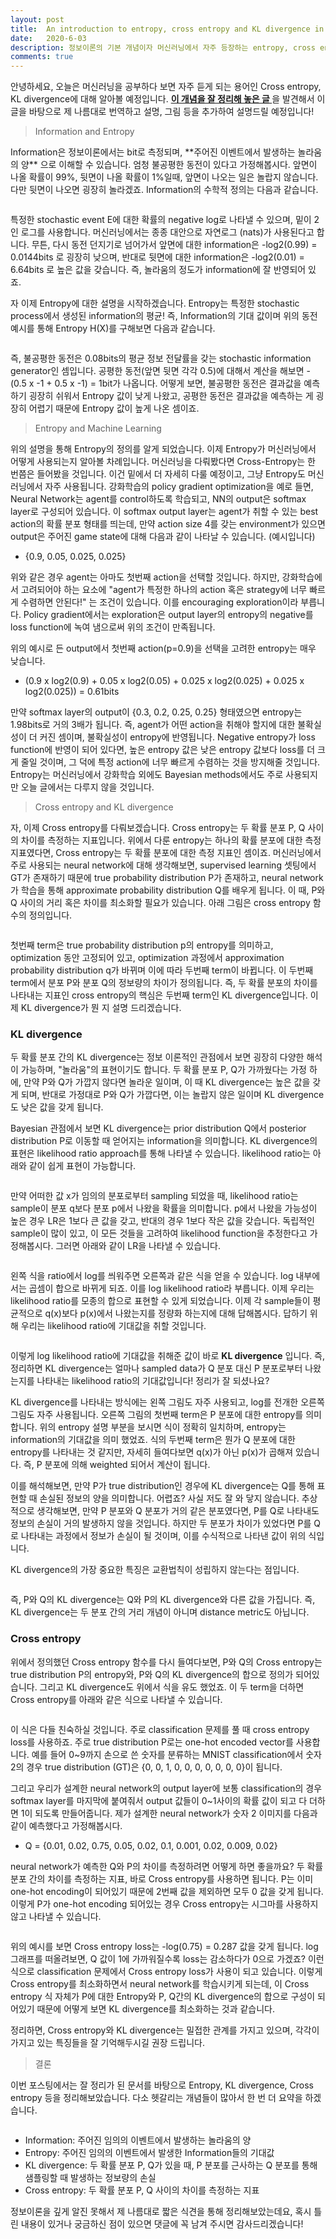 ```yaml
---
layout: post
title:  An introduction to entropy, cross entropy and KL divergence in machine learning
date:   2020-6-03
description: 정보이론의 기본 개념이자 머신러닝에서 자주 등장하는 entropy, cross entropy, KL divergence를 정리하였습니다. 
comments: true
---
```

안녕하세요, 오늘은 머신러닝을 공부하다 보면 자주 듣게 되는 용어인 Cross entropy, KL divergence에 대해 알아볼 예정입니다. 
<a href="https://adventuresinmachinelearning.com/cross-entropy-kl-divergence/" target="_blank"><b> 이 개념을 잘 정리해 놓은 글 </b></a>
 을 발견해서 이 글을 바탕으로 제 나름대로 번역하고 설명, 그림 등을 추가하여 설명드릴 예정입니다!

<blockquote> Information and Entropy </blockquote>  
Information은 정보이론에서는 bit로 측정되며, **주어진 이벤트에서 발생하는 놀라움의 양** 으로 이해할 수 있습니다. 엄청 불공평한 동전이 있다고 가정해봅시다. 앞면이 나올 확률이 99%, 뒷면이 나올 확률이 1%일때, 앞면이 나오는 일은 놀랍지 않습니다. 다만 뒷면이 나오면 굉장히 놀라겠죠. Information의 수학적 정의는 다음과 같습니다.

<figure>
	<img src="{{ '/assets/img/ce_kldiv/1.png' | prepend: site.baseurl }}" alt=""> 
</figure>

특정한 stochastic event E에 대한 확률의 negative log로 나타낼 수 있으며, 밑이 2인 로그를 사용합니다. 머신러닝에서는 종종 대안으로 자연로그 (nats)가 사용된다고 합니다. 무튼, 다시 동전 던지기로 넘어가서 앞면에 대한 information은 -log2(0.99) = 0.0144bits 로 굉장히 낮으며, 반대로 뒷면에 대한 information은 -log2(0.01) = 6.64bits 로 높은 값을 갖습니다. 즉, 놀라움의 정도가 information에 잘 반영되어 있죠.

자 이제 Entropy에 대한 설명을 시작하겠습니다. Entropy는 특정한 stochastic process에서 생성된 information의 평균! 즉, Information의 기대 값이며 위의 동전 예시를 통해 Entropy H(X)를 구해보면 다음과 같습니다.

<figure>
	<img src="{{ '/assets/img/ce_kldiv/2.png' | prepend: site.baseurl }}" alt=""> 
</figure>

즉, 불공평한 동전은 0.08bits의 평균 정보 전달률을 갖는 stochastic information generator인 셈입니다. 공평한 동전(앞면 뒷면 각각 0.5)에 대해서 계산을 해보면 -(0.5 x -1 + 0.5 x -1) = 1bit가 나옵니다. 어떻게 보면, 불공평한 동전은 결과값을 예측하기 굉장히 쉬워서 Entropy 값이 낮게 나왔고, 공평한 동전은 결과값을 예측하는 게 굉장히 어렵기 때문에 Entropy 값이 높게 나온 셈이죠.

<blockquote> Entropy and Machine Learning</blockquote>  
위의 설명을 통해 Entropy의 정의를 알게 되었습니다. 이제 Entropy가 머신러닝에서 어떻게 사용되는지 알아볼 차례입니다. 머신러닝을 다뤄봤다면 Cross-Entropy는 한 번쯤은 들어봤을 것입니다. 이건 밑에서 더 자세히 다룰 예정이고, 그냥 Entropy도 머신러닝에서 자주 사용됩니다.
강화학습의 policy gradient optimization을 예로 들면, Neural Network는 agent를 control하도록 학습되고, NN의 output은 softmax layer로 구성되어 있습니다. 이 softmax output layer는 agent가 취할 수 있는 best action의 확률 분포 형태를 띄는데, 만약 action size 4를 갖는 environment가 있으면 output은 주어진 game state에 대해 다음과 같이 나타날 수 있습니다. (예시입니다)

-	{0.9, 0.05, 0.025, 0.025}

위와 같은 경우 agent는 아마도 첫번째 action을 선택할 것입니다. 하지만, 강화학습에서 고려되어야 하는 요소에 "agent가 특정한 하나의 action 혹은 strategy에 너무 빠르게 수렴하면 안된다!" 는 조건이 있습니다. 이를 encouraging exploration이라 부릅니다. Policy gradient에서는 exploration은 output layer의 entropy의 negative를 loss function에 녹여 냄으로써 위의 조건이 만족됩니다.

위의 예시로 든 output에서 첫번째 action(p=0.9)을 선택을 고려한 entropy는 매우 낮습니다.

-	(0.9 x log2(0.9) + 0.05 x log2(0.05) + 0.025 x log2(0.025) + 0.025 x log2(0.025)) = 0.61bits

만약 softmax layer의 output이 {0.3, 0.2, 0.25, 0.25} 형태였으면 entropy는 1.98bits로 거의 3배가 됩니다. 즉, agent가 어떤 action을 취해야 할지에 대한 불확실성이 더 커진 셈이며, 불확실성이 entropy에 반영됩니다. Negative entropy가 loss function에 반영이 되어 있다면, 높은 entropy 값은 낮은 entropy 값보다 loss를 더 크게 줄일 것이며, 그 덕에 특정 action에 너무 빠르게 수렴하는 것을 방지해줄 것입니다. Entropy는 머신러닝에서 강화학습 외에도 Bayesian methods에서도 주로 사용되지만 오늘 글에서는 다루지 않을 것입니다.

<blockquote> Cross entropy and KL divergence </blockquote>  
자, 이제 Cross entropy를 다뤄보겠습니다. Cross entropy는 두 확률 분포 P, Q 사이의 차이를 측정하는 지표입니다. 위에서 다룬 entropy는 하나의 확률 분포에 대한 측정 지표였다면, Cross entropy는 두 확률 분포에 대한 측정 지표인 셈이죠. 머신러닝에서 주로 사용되는 neural network에 대해 생각해보면, supervised learning 셋팅에서 GT가 존재하기 때문에 true probability distribution P가 존재하고, neural network가 학습을 통해 approximate probability distribution Q를 배우게 됩니다. 이 때, P와 Q 사이의 거리 혹은 차이를 최소화할 필요가 있습니다. 아래 그림은 cross entropy 함수의 정의입니다.

<figure>
	<img src="{{ '/assets/img/ce_kldiv/3.png' | prepend: site.baseurl }}" alt=""> 
</figure>

첫번째 term은 true probability distribution p의 entropy를 의미하고, optimization 동안 고정되어 있고, optimization 과정에서 approximation probability distribution q가 바뀌며 이에 따라 두번째 term이 바뀝니다. 이 두번째 term에서 분포 P와 분포 Q의 정보량의 차이가 정의됩니다. 즉, 두 확률 분포의 차이를 나타내는 지표인 cross entropy의 핵심은 두번째 term인 KL divergence입니다. 이제 KL divergence가 뭔 지 설명 드리겠습니다.

### KL divergence
 두 확률 분포 간의 KL divergence는 정보 이론적인 관점에서 보면 굉장히 다양한 해석이 가능하며, "놀라움"의 표현이기도 합니다. 두 확률 분포 P, Q가 가까웠다는 가정 하에, 만약 P와 Q가 가깝지 않다면 놀라운 일이며, 이 때 KL divergence는 높은 값을 갖게 되며, 반대로 가정대로 P와 Q가 가깝다면, 이는 놀랍지 않은 일이며 KL divergence도 낮은 값을 갖게 됩니다.

Bayesian 관점에서 보면 KL divergence는 prior distribution Q에서 posterior distribution P로 이동할 때 얻어지는 information을 의미합니다. KL divergence의 표현은 likelihood ratio approach를 통해 나타낼 수 있습니다. likelihood ratio는 아래와 같이 쉽게 표현이 가능합니다.

<figure>
	<img src="{{ '/assets/img/ce_kldiv/4.png' | prepend: site.baseurl }}" alt=""> 
</figure>

만약 어떠한 값 x가 임의의 분포로부터 sampling 되었을 때, likelihood ratio는 sample이 분포 q보다 분포 p에서 나왔을 확률을 의미합니다. p에서 나왔을 가능성이 높은 경우 LR은 1보다 큰 값을 갖고, 반대의 경우 1보다 작은 값을 갖습니다. 독립적인 sample이 많이 있고, 이 모든 것들을 고려하여 likelihood function을 추정한다고 가정해봅시다. 그러면 아래와 같이 LR을 나타낼 수 있습니다.

<figure>
	<img src="{{ '/assets/img/ce_kldiv/5.png' | prepend: site.baseurl }}" alt=""> 
</figure>

왼쪽 식을 ratio에서 log를 씌워주면 오른쪽과 같은 식을 얻을 수 있습니다. log 내부에서는 곱셈이 합으로 바뀌게 되죠. 이를 log likelihood ratio라 부릅니다. 이제 우리는 likelihood ratio를 모종의 합으로 표현할 수 있게 되었습니다. 이제 각 sample들이 평균적으로 q(x)보다 p(x)에서 나왔는지를 정량화 하는지에 대해 답해봅시다. 답하기 위해 우리는 likelihood ratio에 기대값을 취할 것입니다.

<figure>
	<img src="{{ '/assets/img/ce_kldiv/6.png' | prepend: site.baseurl }}" alt=""> 
</figure>

이렇게 log likelihood ratio에 기대값을 취해준 값이 바로 **KL divergence** 입니다. 즉, 정리하면 KL divergence는 얼마나 sampled data가 Q 분포 대신 P 분포로부터 나왔는지를 나타내는 likelihood ratio의 기대값입니다! 정리가 잘 되셨나요?

KL divergence를 나타내는 방식에는 왼쪽 그림도 자주 사용되고, log를 전개한 오른쪽 그림도 자주 사용됩니다. 오른쪽 그림의 첫번째 term은 P 분포에 대한 entropy를 의미합니다. 위의 entropy 설명 부분을 보시면 식이 정확히 일치하며, entropy는 information의 기대값을 의미 했었죠. 식의 두번째 term은 뭔가 Q 분포에 대한 entropy를 나타내는 것 같지만, 자세히 들여다보면 q(x)가 아닌 p(x)가 곱해져 있습니다. 즉, P 분포에 의해 weighted 되어서 계산이 됩니다.

이를 해석해보면, 만약 P가 true distribution인 경우에 KL divergence는 Q를 통해 표현할 때 손실된 정보의 양을 의미합니다. 어렵죠? 사실 저도 잘 와 닿지 않습니다. 추상적으로 생각해보면, 만약 P 분포와 Q 분포가 거의 같은 분포였다면, P를 Q로 나타내도 정보의 손실이 거의 발생하지 않을 것입니다. 하지만 두 분포가 차이가 있었다면 P를 Q로 나타내는 과정에서 정보가 손실이 될 것이며, 이를 수식적으로 나타낸 값이 위의 식입니다.

KL divergence의 가장 중요한 특징은 교환법칙이 성립하지 않는다는 점입니다.

<figure>
	<img src="{{ '/assets/img/ce_kldiv/7.png' | prepend: site.baseurl }}" alt=""> 
</figure>

즉, P와 Q의 KL divergence는 Q와 P의 KL divergence와 다른 값을 가집니다. 즉, KL divergence는 두 분포 간의 거리 개념이 아니며 distance metric도 아닙니다.

### Cross entropy
위에서 정의했던 Cross entropy 함수를 다시 들여다보면, P와 Q의 Cross entropy는 true distribution P의 entropy와, P와 Q의 KL divergence의 합으로 정의가 되어있습니다. 그리고 KL divergence도 위에서 식을 유도 했었죠. 이 두 term을 더하면 Cross entropy를 아래와 같은 식으로 나타낼 수 있습니다.

<figure>
	<img src="{{ '/assets/img/ce_kldiv/8.png' | prepend: site.baseurl }}" alt=""> 
</figure>

이 식은 다들 친숙하실 것입니다. 주로 classification 문제를 풀 때 cross entropy loss를 사용하죠. 주로 true distribution P로는 one-hot encoded vector를 사용합니다. 예를 들어 0~9까지 손으로 쓴 숫자를 분류하는 MNIST classification에서 숫자 2의 경우 true distribution (GT)은 {0, 0, 1, 0, 0, 0, 0, 0, 0, 0}이 됩니다.

그리고 우리가 설계한 neural network의 output layer에 보통 classification의 경우 softmax layer를 마지막에 붙여줘서 output 값들이 0~1사이의 확률 값이 되고 다 더하면 1이 되도록 만들어줍니다. 제가 설계한 neural network가 숫자 2 이미지를 다음과 같이 예측했다고 가정해봅시다. 
-	Q = {0.01, 0.02, 0.75, 0.05, 0.02, 0.1, 0.001, 0.02, 0.009, 0.02}

neural network가 예측한 Q와 P의 차이를 측정하려면 어떻게 하면 좋을까요? 두 확률 분포 간의 차이를 측정하는 지표, 바로 Cross entropy를 사용하면 됩니다. P는 이미 one-hot encoding이 되어있기 때문에 2번째 값을 제외하면 모두 0 값을 갖게 됩니다. 이렇게 P가 one-hot encoding 되어있는 경우 Cross entropy는 시그마를 사용하지 않고 나타낼 수 있습니다.

<figure>
	<img src="{{ '/assets/img/ce_kldiv/9.png' | prepend: site.baseurl }}" alt=""> 
</figure>

위의 예시를 보면 Cross entropy loss는 -log(0.75) = 0.287 값을 갖게 됩니다. log 그래프를 떠올려보면, Q 값이 1에 가까워질수록 loss는 감소하다가 0으로 가겠죠? 이런 식으로 classification 문제에서 Cross entropy loss가 사용이 되고 있습니다. 이렇게 Cross entropy를 최소화하면서 neural network를 학습시키게 되는데, 이 Cross entropy 식 자체가 P에 대한 Entropy와 P, Q간의 KL divergence의 합으로 구성이 되어있기 때문에 어떻게 보면 KL divergence를 최소화하는 것과 같습니다.

정리하면, Cross entropy와 KL divergence는 밀접한 관계를 가지고 있으며, 각각이 가지고 있는 특징들을 잘 기억해두시길 권장 드립니다.

<blockquote> 결론 </blockquote>  
이번 포스팅에서는 잘 정리가 된 문서를 바탕으로 Entropy, KL divergence, Cross entropy 등을 정리해보았습니다. 다소 헷갈리는 개념들이 많아서 한 번 더 요약을 하겠습니다.

<figure>
	<img src="{{ '/assets/img/ce_kldiv/10.png' | prepend: site.baseurl }}" alt=""> 
</figure>

- Information: 주어진 임의의 이벤트에서 발생하는 놀라움의 양
- Entropy: 주어진 임의의 이벤트에서 발생한 Information들의 기대값
- KL divergence: 두 확률 분포 P, Q가 있을 때, P 분포를 근사하는 Q 분포를 통해 샘플링할 때 발생하는 정보량의 손실
- Cross entropy: 두 확률 분포 P, Q 사이의 차이를 측정하는 지표

정보이론을 깊게 알진 못해서 제 나름대로 짧은 식견을 통해 정리해보았는데요, 혹시 틀린 내용이 있거나 궁금하신 점이 있으면 댓글에 꼭 남겨 주시면 감사드리겠습니다!
